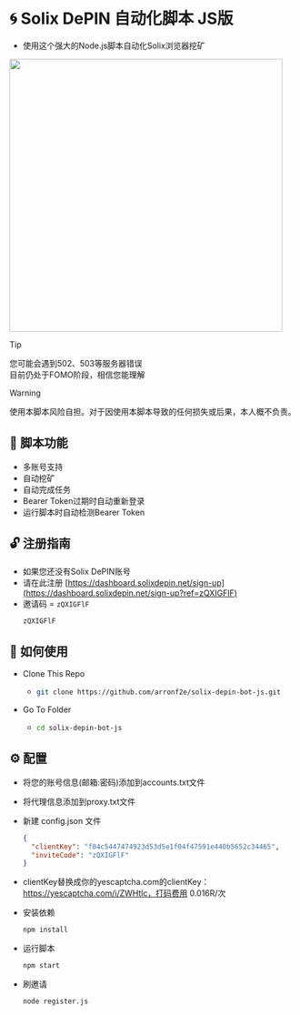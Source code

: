 # 🌀 Solix DePIN 自动化脚本 JS版
- 使用这个强大的Node.js脚本自动化Solix浏览器挖矿<br>
<img src="https://github.com/user-attachments/assets/05062ed3-e3b6-4e4b-82a6-8a99b541633d" widht=580 height=480 >
<br>

>[!TIP]
> 您可能会遇到502、503等服务器错误<br>
> 目前仍处于FOMO阶段，相信您能理解<br>

> [!WARNING]
> 使用本脚本风险自担。对于因使用本脚本导致的任何损失或后果，本人概不负责。

## 🦾 脚本功能

- 多账号支持
- 自动挖矿
- 自动完成任务
- Bearer Token过期时自动重新登录
- 运行脚本时自动检测Bearer Token

## 🔓 注册指南

- 如果您还没有Solix DePIN账号
- 请在此注册 [https://dashboard.solixdepin.net/sign-up](https://dashboard.solixdepin.net/sign-up?ref=zQXIGFlF)
- 邀请码 = `zQXIGFlF`
  ```bash
  zQXIGFlF
  ```

## 🤔 如何使用

- Clone This Repo
  - ```bash
    git clone https://github.com/arronf2e/solix-depin-bot-js.git
    ```
- Go To Folder
  - ```bash
    cd solix-depin-bot-js
    ```

## ⚙️ 配置

- 将您的账号信息(邮箱:密码)添加到accounts.txt文件
- 将代理信息添加到proxy.txt文件
- 新建 config.json 文件
  ```json
  {
    "clientKey": "f84c5447474923d53d5e1f04f47591e440b5652c34465", 
    "inviteCode": "zQXIGFlF"
  }
- clientKey替换成你的yescaptcha.com的clientKey： https://yescaptcha.com/i/ZWHtlc，打码费用 0.016R/次

- 安装依赖
  ```bash
  npm install
  ```
- 运行脚本

  ```bash
  npm start
  ```

- 刷邀请

  ```bash
  node register.js
  ```
